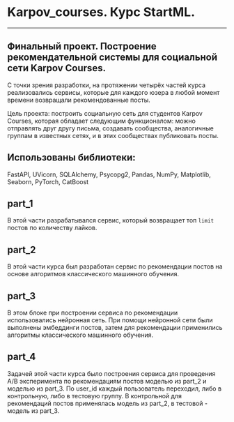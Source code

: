 # Karpov_courses. Курс StartML.
___
## Финальный проект. Построение рекомендательной системы для социальной сети Karpov Courses.
С точки зрения разработки, на протяжении четырёх частей курса реализовались сервисы, которые для каждого юзера в любой момент времени возвращали рекомендованные посты.

Цель проекта: построить социальную сеть для студентов Karpov Courses, которая обладает следующим функционалом: можно отправлять друг другу письма, создавать сообщества, аналогичные группам в известных сетях, и в этих сообществах публиковать посты.
## Использованы библиотеки:
FastAPI, UVicorn, SQLAlchemy, Psycopg2, Pandas, NumPy, Matplotlib, Seaborn, PyTorch, CatBoost
## part_1
В этой части разрабатывался сервис, который возвращает топ ```limit``` постов по количеству лайков.
## part_2
В этой части курса был разработан сервис по рекомендации постов на основе алгоритмов классического машинного обучения.
## part_3
В этом блоке при построении сервиса по рекомендации использовались нейронная сеть.
При помощи нейронной сети были выполнены эмбеддинги постов, затем для рекомендации применились алгоритмы классического машинного обучения.
## part_4
Задачей этой части курса было построения сервиса для проведения A/B эксперимента по рекомендациям постов моделью из part_2 и моделью из part_3.
По user_id каждый пользователь переходил, либо в контрольную, либо в тестовую группу.
В контрольной для рекомендаций постов применялась модель из part_2, в тестовой - модель из part_3.
